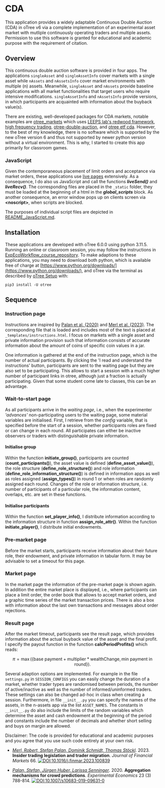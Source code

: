 # CDA
This application provides a widely adaptable Continuous Double Auction (CDA) in oTree v6 via a complete implementation of an experimental asset market with mutliple continuously operating traders and multiple assets. 
Permission to use this software is granted for educational and academic purpose with the requirement of citation.

## Overview
This continuous double auction software is provided in four apps. 
The applications ``singleAsset`` and ``singleAssetInfo`` cover markets with a single asset while ``nAssets`` and ``nAssetsInfo`` cover market environments with multiple (n) assets.
Meanwhile, ``singleAsset`` and ``nAssets`` provide baseline applications with all market functionalities that target users who require intensive modifications.
``singleAssetInfo`` and ``nAssetsInfo`` provide versions, in which participants are acquainted with information about the buyback value(s).

There are existing, well-developed packages for CDA markets, notable examples are [otree_markets](https://github.com/Leeps-Lab/otree_markets) which uses [LEEPS lab's redwood framework](https://github.com/Leeps-Lab/otree-redwood), [high frequency trading](https://github.com/Leeps-Lab/high_frequency_trading/), [otree-double-auction](https://github.com/IOP-Experiments/otree-double-auction), and [otree etf cda](https://github.com/jacopomagnani/otree_etf_cda).
However, to the best of my knowledge, there is no software which is supported by the new oTree version 6 and thus not supported by newer python version without a virtual environment. 
This is why, I started to create this app primarily for classroom games.

### JavaScript
Given the contemporaneous placement of limit orders and acceptance via market orders, these applications use [live pages](https://otree.readthedocs.io/en/latest/live.html?highlight=script) extensively.
As a consequence, I do also us JavaScript and call the functions **_liveSend()_** and **_liveRecv()_**.
The corresponding files are placed in the ``_static`` folder, they must be loaded at the beginning of a html in the **_global_scripts_** block.
As another consequence, an error window pops up on clients screen via **\<noscript\>**, when scripts are blocked.

The purposes of individual script files are depicted in [README_JavaScript.md](README_JavaScript.md).

## Installation
These applications are developed with oTree 6.0.0 using python 3.11.5. 
Running an online or classroom session, you may follow the instructions in [ExpEcoWorkflow_course_repository](https://ploteo.github.io/ExpEcoWorkflow_course_repository).
To make adaptions to these applications, you may need to download both python, which is available free of charge at [https://www.python.org/downloads/](https://www.python.org/downloads/), and oTree via the terminal as described by [oTree Setup](https://otree.readthedocs.io/en/latest/install-nostudio.html#install-nostudio) with: 
```
pip3 install -U otree
```

## Sequence

### Instruction page
Instructions are inspired by [Palan et al. (2020)](#Palan2020) and [Merl et al. (2023)](#Merl2023).
The corresponding file that is loaded and includes most of the text is placed at ``_templates/instructions.html``.
I focus on markets with a single asset and private information provision such that information consists of accurate information about the amount of coins of specific coin values in a jar.

One information is gathered at the end of the instruction page, which is the number of actual participants.
By clicking the 'I read and understand the instructions' button, participants are sent to the waiting page but they are also set to be participating.
This allows to start a session with a much higher number of participant links in otree, although just a fraction is actually participating. 
Given that some student come late to classes, this can be an advantage.

### Wait-to-start page
As all participants arrive in the *waiting page*, i.e., when the experimenter *'advances'* non-participating users to the waiting page, some material variables are initialised.
First, I retrieve from the *config* variable, that is specified before the start of a session, whether participants roles are fixed or can change in each round.
All participates can either be inactive observers or traders with distinguishable private information.

#### Initialise group
Within the function **initiate_group()**, participants are counted (**count_participants()**), the asset value is defined (**define_asset_value()**), the role structure (**define_role_structure()**) and role information (**define_role_information_structure()**) is defined in information apps as well as roles assigned (**assign_types()**) in round 1 or when roles are randomly assigned each round.
Changes of the role or information structure, i.e. number of participants of a particular role, the information content, overlaps, etc. are set in these functions.

#### Initialise participants
Within the function **set_player_info()**, I distribute information according to the information structure in function **assign_role_attr()**.
Within the function **initiate_player()**, I distribute initial endowments.

### Pre-market page
Before the market starts, participants receive information about their future role, their endowment, and private information in tabular form.
It may be advisable to set a timeout for this page.

### Market page
In the market page the information of the pre-market page is shown again. 
In addition the entire market place is displayed, i.e., where participants can place a limit order, the order book that allows to accept market orders, and a graphic time series of the market transaction prices.
There is also a box with information about the last own transactions and messages about order rejections.

### Result page
After the market timeout, participants see the result page, which provides information about the actual buyback value of the asset and the final profit.
I specify the payout function in the function **calcPeriodProfits()** which reads:

$$ 
\pi=\max(\{\text{base payment} + \text{multiplier} * \text{wealthChange}, \text{min payment in round}\}). 
$$


Several adaption options are implemented. For example in the file ``settings.py`` in ``SESSION_CONFIGS`` you can easily change the duration of a market, whether trader types are randomised between periods, the number of active/inactive as well as the number of informed/uninformed traders. These settings can also be changed ad-hoc in class when creating a session.
Furthermore, in file ``__init__.py`` you can specify the names of the assets, in the n-assets app via the list ``ASSET_NAMES``. 
The constants in ``__init__.py`` do also include the limits of the random variables which determine the asset and cash endowment at the beginning of the period and constants include the number of decimals and whether short selling and buys on margin are allowed.


Disclaimer: The code is provided for educational and academic purposes and you agree that you use such code entirely at your own risk.

- *<a id="Merl2023" href="https://doi.org/10.1016/j.finmar.2023.100839"> Merl, Robert, Stefan Palan, Dominik Schmidt, Thomas Stöckl</a>*.  2023. **Insider trading legislation and trader migration**. *Journal of Financial Markets* 66.
[![DOI:10.1016/j.finmar.2023.100839](https://zenodo.org/badge/DOI/10.1016/j.finmar.2023.100839.svg)](https://doi.org/10.1016/j.finmar.2023.100839)

- *<a id="Palan2020" href="https://doi.org/10.1016/j.finmar.2023.100839">Palan, Stefan, Jürgen Huber, Larissa Senninger</a>*. 2020. **Aggregation mechanisms for crowd predictions**. *Experimental Economics* 23 (3) 788-814. 
[![DOI:10.1007/s10683-019-09631-0](https://zenodo.org/badge/DOI/10.1007/s10683-019-09631-0.svg)](https://doi.org/10.1007/s10683-019-09631-0)